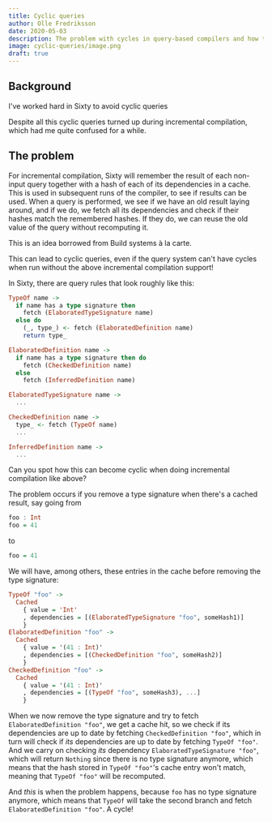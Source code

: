 ```yaml
---
title: Cyclic queries
author: Olle Fredriksson
date: 2020-05-03
description: The problem with cycles in query-based compilers and how to solve it.
image: cyclic-queries/image.png
draft: true
---
```


## Background

I've worked hard in Sixty to avoid cyclic queries

Despite all this cyclic queries turned up during incremental compilation, which
had me quite confused for a while.

## The problem

For incremental compilation, Sixty will remember the result of each non-input
query together with a hash of each of its dependencies in a cache.  This is used in
subsequent runs of the compiler, to see if results can be used.  When a query
is performed, we see if we have an old result laying around, and if we do, we
fetch all its dependencies and check if their hashes match the remembered
hashes.  If they do, we can reuse the old value of the query without
recomputing it.

This is an idea borrowed from Build systems à la carte.

This can lead to cyclic queries, even if the query system can't have cycles when
run without the above incremental compilation support!

In Sixty, there are query rules that look roughly like this:

```haskell
TypeOf name ->
  if name has a type signature then
    fetch (ElaboratedTypeSignature name)
  else do
    (_, type_) <- fetch (ElaboratedDefinition name)
    return type_

ElaboratedDefinition name ->
  if name has a type signature then do
    fetch (CheckedDefinition name)
  else
    fetch (InferredDefinition name)

ElaboratedTypeSignature name ->
  ...

CheckedDefinition name ->
  type_ <- fetch (TypeOf name)
  ...

InferredDefinition name ->
  ...
```

Can you spot how this can become cyclic when doing incremental compilation like
above?

The problem occurs if you remove a type signature when there's a cached result,
say going from

```haskell
foo : Int
foo = 41
```

to

```haskell
foo = 41
```

We will have, among others, these entries in the cache before removing the type signature:

```haskell
TypeOf "foo" ->
  Cached
    { value = 'Int'
    , dependencies = [(ElaboratedTypeSignature "foo", someHash1)]
    }
ElaboratedDefinition "foo" ->
  Cached
    { value = '(41 : Int)'
    , dependencies = [(CheckedDefinition "foo", someHash2)]
    }
CheckedDefinition "foo" ->
  Cached
    { value = '(41 : Int)'
    , dependencies = [(TypeOf "foo", someHash3), ...]
    }
```

When we now remove the type signature and try to fetch `ElaboratedDefinition
"foo"`, we get a cache hit, so we check if its dependencies are up to date by
fetching `CheckedDefinition "foo"`, which in turn will check if _its_
dependencies are up to date by fetching `TypeOf "foo"`.  And we carry on
checking _its_ dependency `ElaboratedTypeSignature "foo"`, which will return
`Nothing` since there is no type signature anymore, which means that the hash
stored in `TypeOf "foo"`'s cache entry won't match, meaning that `TypeOf "foo"`
will be recomputed.

And _this_ is when the problem happens, because `foo` has no type signature
anymore, which means that `TypeOf` will take the second branch and fetch
`ElaboratedDefinition "foo"`. A cycle!

